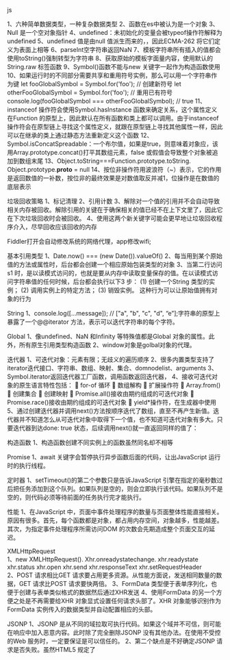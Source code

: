 js

1、六种简单数据类型，一种复杂数据类型
2、函数在es中被认为是一个对象
3、Null 是一个空对象指针
4、undefined：未初始化的变量会被typeof操作符解释为undefined
5、undefined 值是由null 值派生而来的，，因此ECMA-262 将它们定义为表面上相等
6、parseInt空字符串返回NaN
7、模板字符串所有插入的值都会使用toString()强制转型为字符串
8、获取原始的模板字面量内容，使用默认的String.raw 标签函数
9、Symbol()函数不能与new 关键字一起作为构造函数使用
10、如果运行时的不同部分需要共享和重用符号实例，那么可以用一个字符串作为键
let fooGlobalSymbol = Symbol.for('foo'); // 创建新符号
let otherFooGlobalSymbol = Symbol.for('foo'); // 重用已有符号
console.log(fooGlobalSymbol === otherFooGlobalSymbol); // true
11、instanceof 操作符会使用Symbol.hasInstance 函数来确定关系，这个属性定义在Function 的原型上，因此默认在所有函数和类上都可以调用。由于instanceof操作符会在原型链上寻找这个属性定义，就跟在原型链上寻找其他属性一样，因此可以在继承的类上通过静态方法重新定义这个函数
12、Symbol.isConcatSpreadable：一个布尔值，如果是true，则意味着对象应，该用Array.prototype.concat()打平其数组元素，false 或假值会导致整个对象被追加到数组末尾
13、Object.toString===Function.prototype.toString.     Object.prototype.__proto__ = null
14、按位非操作符用波浪符（~）表示，它的作用是返回数值的一补数，按位非的最终效果是对数值取反并减1，位操作是在数值的底层表示

垃圾回收策略
1、标记清理
2、引用计数
3、解除对一个值的引用并不会自动导致相关内存被回收。解除引用的关键在于确保相关的值已经不在上下文里了，因此它在下次垃圾回收时会被回收。
4、使用这两个新关键字可能会更早地让垃圾回收程序介入，尽早回收应该回收的内存

Fiddler打开会自动修改系统的网络代理，app修改wifi;

基本引用类型
1、Date.now() === (new Date()).valueOf()
2、每当用到某个原始值的方法或属性时，后台都会创建一个相应原始包装类型的对象
3、当第二行访问s1 时，是以读模式访问的，也就是要从内存中读取变量保存的值。在以读模式访问字符串值的任何时候，后台都会执行以下3 步：
(1) 创建一个String 类型的实例；
(2) 调用实例上的特定方法；
(3) 销毁实例。
这种行为可以让原始值拥有对象的行为

String
1、console.log([...message]); // ["a", "b", "c", "d", “e”];字符串的原型上暴露了一个@@iterator 方法，表示可以迭代字符串的每个字符。

Global
1、像undefined、NaN 和Infinity 等特殊值都是Global 对象的属性。此外，所有原生引用类型构造函数
2、window对象是golbal对象的代理。

迭代器
1、可迭代对象：元素有限；无歧义的遍历顺序
2、很多内置类型支持了iterator迭代接口、字符串、数组、映射、集合、domnodelist、arguments
3、Symbol.iterator返回迭代器工厂函数，调用函数返回迭代器，
4、接收可迭代对象的原生语言特性包括：
 for-of 循环
 数组解构
 扩展操作符
 Array.from()
 创建集合
 创建映射
 Promise.all()接收由期约组成的可迭代对象
 Promise.race()接收由期约组成的可迭代对象
 yield*操作符，在生成器中使用
5、通过创建迭代器并调用next()方法按顺序迭代了数组，直至不再产生新值。迭代器并不知道怎么从可迭代对象中取得下一个值，也不知道可迭代对象有多大。只要迭代器到达done: true 状态，后续调用next()就一直返回同样的值了：

构造函数
1、构造函数创建不同实例上的函数虽然同名却不相等

Promise
1、await 关键字会暂停执行异步函数后面的代码，让出JavaScript 运行时的执行线程。

定时器
1、setTimeout()的第二个参数只是告诉JavaScript 引擎在指定的毫秒数过后把任务添加到这个队列。如果队列是空的，则会立即执行该代码。如果队列不是空的，则代码必须等待前面的任务执行完才能执行。

性能
1、在JavaScript 中，页面中事件处理程序的数量与页面整体性能直接相关。原因有很多。首先，每个函数都是对象，都占用内存空间，对象越多，性能越差。其次，为指定事件处理程序所需访问DOM 的次数会先期造成整个页面交互的延迟。

XMLHttpRequest	
1、new XMLHttpRequest().    Xhr.onreadystatechange.   	xhr.readystate		xhr.status	xhr.open		xhr.send		xhr.responseText		xhr.setRequestHeader		
2、POST 请求相比GET 请求要占用更多资源。从性能方面说，发送相同数量的数据，GET 请求比POST 请求要快两倍。
3、FormData 类型便于表单序列化，也便于创建与表单类似格式的数据然后通过XHR发送
4、使用FormData 的另一个方便之处是不再需要给XHR 对象显式设置任何请求头部了。XHR 对象能够识别作为FormData 实例传入的数据类型并自动配置相应的头部。

JSONP
1、JSONP 是从不同的域拉取可执行代码。如果这个域并不可信，则可能在响应中加入恶意内容。此时除了完全删除JSONP 没有其他办法。在使用不受控的Web 服务时，一定要保证是可以信任的。
2、第二个缺点是不好确定JSONP 请求是否失败。虽然HTML5 规定了<script>元素的onerror 事件处理程序，但还没有被任何浏览器实现。为此，开发者经常使用计时器来决定是否放弃等待响应。这种方式并不准确，毕竟不同用户的网络连接速度和带宽是不一样的。

浏览器会对跨域资源进行同源策略限制，防止恶意脚本进行跨域攻击。当图片被缓存到浏览器缓存中时，如果该图片是跨域资源，并且在请求该图片时没有设置正确的跨域请求头，那么在后续通过 img 标签加载该图片时，就无法显示出来。
如果要在使用 img 标签加载跨域图片时能够正常显示，需要设置图片的 CORS（跨域资源共享）属性。CORS 允许浏览器跨域访问资源，并允许服务器通过设置响应头来授权访问。在 HTML 中，可以使用 crossorigin 属性来设置图片的 CORS 属性。例如：

移动端适配
1、在移动适配中，为了方便计算和使用rem单位，常常会将根元素的字体大小乘以一个比例因子，通常为100。这是因为CSS中的rem单位是相对于根元素的字体大小计算的。
假设我们将根元素的字体大小设置为100px，那么1rem就等于100px。通过这种设置，我们可以更方便地计算其他元素的大小，比如一个宽度为2rem的元素实际上就等于200px。
为什么选择乘以100呢？这是因为我们通常将根元素的字体大小设置为一个比较小的值，比如16px，这样在大多数设备上都能够正常显示。而乘以100可以使我们在CSS中使用的单位更加整洁，不需要频繁地使用小数点。

Cookie
Cookie是根据域名和路径进行识别和管理的，浏览器会根据请求的域名和路径来判断是否发送对应的Cookie到服务器。当请求经过代理服务器时，代理服务器会将请求转发到目标服务器，但不会自动将cookie带到目标服务器
